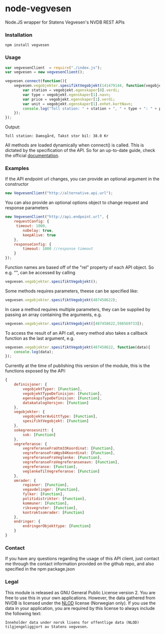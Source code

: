 # node-vegvesen
Node.JS wrapper for Statens Vegvesen's NVDB REST APIs

### Installation

`npm install vegvesen`

### Usage

```javascript
var vegvesenClient  = require("./index.js");
var vegvesen = new vegvesenClient();

vegvesen.connect(function(){
    vegvesen.vegobjekter.spesifiktVegobjekt(141479144, function(vegobjekt){
        var station = vegobjekt.egenskaper[0].verdi;
        var type = vegobjekt.egenskaper[1].navn;
        var price = vegobjekt.egenskaper[1].verdi;
        var unit = vegobjekt.egenskaper[1].enhet.kortNavn;
        console.log("Toll station: " + station + ", " + type + ": " + price + " " + unit);
    });
});
```
Output:

`Toll station: Damsgård, Takst stor bil: 38.0 Kr`

All methods are loaded dynamically when connect() is called. This is 
dictated by the specification of the API. So for an up-to-date guide, check
the official [documentation](https://www.vegvesen.no/nvdb/api/dokumentasjon/).

### Examples
If the API endpoint url changes, you can provide an optional argument in the constructor

```javascript
new VegvesenClient("http://alternative.api.url");
```

You can also provide an optional options object to change request and response parameters

```javascript
new VegvesenClient("http://api.endpoint.url", {
    requestConfig: {
     timeout: 1000,
        noDelay: true,
        keepAlive: true
    },
    responseConfig: {
        timeout: 1000 //response timeout 
    }
});
```

Function names are based off of the "rel" property of each API object.
So e.g. "<ressurs rel="spesifikt-vegobjekt" uri="/vegobjekter/objekt/{vegobjekt-id}"/>",
can be accessed by calling 

```javascript
vegvesen.vegobjekter.spesifiktVegobjekt();
```

Some methods requires parameters, theese can be specified like:

```javascript
vegvesen.vegobjekter.spesifiktVegobjekt(487458622);
```

In case a method requires multiple parameters, they can be supplied by passing an
array containing the arguments, e.g.

```javascript
vegvesen.vegobjekter.spesifiktVegobjekt([487458622,598569733]);
```


To access the result of an API call, every method also takes a callback function as
the last argument, e.g.

```javascript
vegvesen.vegobjekter.spesifiktVegobjekt(487458622, function(data){
    console.log(data);
});
```

Currently at the time of publishing this version of the module, this is the
functions exposed by the API:

```javascript
{
    definisjoner: { 
        vegobjektTyper: [Function],
        vegobjektTypeDefinisjon: [Function],
        egenskapsTypeDefinisjon: [Function],
        datakatalogVersjon: [Function]
    },
    vegobjekter: { 
        vegobjekterAvGittType: [Function],
        spesifiktVegobjekt: [Function] 
    },
    sokegrensesnitt: { 
        sok: [Function] 
    },
    vegreferanse: { 
        vegreferanseFraUtm33Koordinat: [Function],
        vegreferanseFraWgs84Koordinat: [Function],
        vegreferanseFraVeglenke: [Function],
        vegreferanseFraVegreferansenavn: [Function],
        vegreferanse: [Function],
        veglenkeTilVegreferanse: [Function] 
    },
    omrader: { 
        regioner: [Function],
        vegavdelinger: [Function],
        fylker: [Function],
        politidistrikter: [Function],
        kommuner: [Function],
        riksvegruter: [Function],
        kontraktsomrader: [Function]
    },
    endringer: { 
        endringerObjekttype: [Function] 
    } 
}
```

### Contact

If you have any questions regarding the usage of this API client, just contact me
through the contact information provided on the github repo, and also specified in
the npm package.json

### Legal

This module is released as GNU General Public License version 2. You are free to use this in your own applications.
However, the data gathered from NVDB is licensed under the [NLOD](http://data.norge.no/nlod/no/1.0) license (Norwegian only).
If you use the data in your application, you are required by this license to always include the following text:

```
Inneholder data under norsk lisens for offentlige data (NLOD) tilgjengeliggjort av Statens vegvesen.
```
